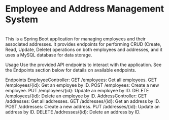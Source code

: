 # Employee and Address Management System
<br>
This is a Spring Boot application for managing employees and their associated addresses. It provides endpoints for performing CRUD (Create, Read, Update, Delete) operations on both employees and addresses, and it uses a MySQL database for data storage.

Usage
Use the provided API endpoints to interact with the application. See the Endpoints section below for details on available endpoints.

Endpoints
EmployeeController:
GET /employees: Get all employees.
GET /employees/{id}: Get an employee by ID.
POST /employees: Create a new employee.
PUT /employees/{id}: Update an employee by ID.
DELETE /employees/{id}: Delete an employee by ID.
AddressController:
GET /addresses: Get all addresses.
GET /addresses/{id}: Get an address by ID.
POST /addresses: Create a new address.
PUT /addresses/{id}: Update an address by ID.
DELETE /addresses/{id}: Delete an address by ID.

